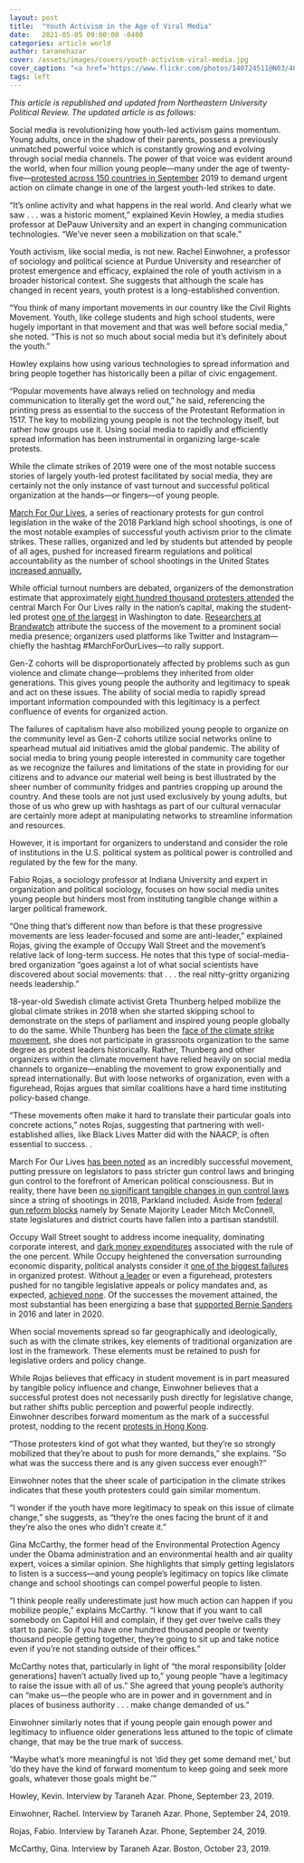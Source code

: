 ```yaml
---
layout: post
title:  "Youth Activism in the Age of Viral Media"
date:   2021-05-05 09:00:00 -0400
categories: article world
author: taranehazar
cover: /assets/images/covers/youth-activism-viral-media.jpg
cover_caption: "<a href='https://www.flickr.com/photos/140724511@N03/46134951002'>Photo courtesy of Julian Meehan</a>"
tags: left
---
```

*This article is republished and updated from Northeastern University Political Review. The updated article is as follows:*

Social media is revolutionizing how youth-led activism gains momentum. Young adults, once in the shadow of their parents, possess a previously unmatched powerful voice which is constantly growing and evolving through social media channels. The power of that voice was evident around the world, when four million young people—many under the age of twenty-five—[protested across 150 countries in September](https://www.nytimes.com/2019/09/20/climate/global-climate-strike.html) 2019 to demand urgent action on climate change in one of the largest youth-led strikes to date. 

“It’s online activity and what happens in the real world. And clearly what we saw . . . was a historic moment,” explained Kevin Howley, a media studies professor at DePauw University and an expert in changing communication technologies. “We’ve never seen a mobilization on that scale.” 

Youth activism, like social media, is not new. Rachel Einwohner, a professor of sociology and political science at Purdue University and researcher of protest emergence and efficacy, explained the role of youth activism in a broader historical context. She suggests that although the scale has changed in recent years, youth protest is a long-established convention.

“You think of many important movements in our country like the Civil Rights Movement. Youth, like college students and high school students, were hugely important in that movement and that was well before social media,” she noted. “This is not so much about social media but it’s definitely about the youth.” 

Howley explains how using various technologies to spread information and bring people together has historically been a pillar of civic engagement. 

“Popular movements have always relied on technology and media communication to literally get the word out,” he said, referencing the printing press as essential to the success of the Protestant Reformation in 1517. The key to mobilizing young people is not the technology itself, but rather how groups use it. Using social media to rapidly and efficiently spread information has been instrumental in organizing large-scale protests.

While the climate strikes of 2019 were one of the most notable success stories of largely youth-led protest facilitated by social media, they are certainly not the only instance of vast turnout and successful political organization at the hands—or fingers—of young people. 

[March For Our Lives](https://marchforourlives.com/), a series of reactionary protests for gun control legislation in the wake of the 2018 Parkland high school shootings, is one of the most notable examples of successful youth activism prior to the climate strikes. These rallies, organized and led by students but attended by people of all ages, pushed for increased firearm regulations and political accountability as the number of school shootings in the United States [increased annually.](https://www.washingtonpost.com/nation/2019/08/05/more-deadlier-mass-shooting-trends-america/?arc404=true) 

While official turnout numbers are debated, organizers of the demonstration estimate that approximately [eight hundred thousand protesters attended](https://thehill.com/blogs/blog-briefing-room/news/380116-organizers-estimate-800k-people-in-dc-for-march-so-far) the central March For Our Lives rally in the nation’s capital, making the student-led protest [one of the largest](https://www.usatoday.com/story/news/nation/2018/03/24/march-our-lives-could-become-biggest-single-day-protest-d-c-nations-history/455675002/) in Washington to date. [Researchers at Brandwatch](https://www.brandwatch.com/blog/march-for-our-lives-social-media/) attribute the success of the movement to a prominent social media presence; organizers used platforms like Twitter and Instagram—chiefly the hashtag #MarchForOurLives—to rally support.

Gen-Z cohorts will be disproportionately affected by problems such as gun violence and climate change—problems they inherited from older generations. This gives young people the authority and legitimacy to speak and act on these issues. The ability of social media to rapidly spread important information compounded with this legitimacy is a perfect confluence of events for organized action.

The failures of capitalism have also mobilized young people to organize on the community level as Gen-Z cohorts utilize social networks online to spearhead mutual aid initiatives amid the global pandemic. The ability of social media to bring young people interested in community care together as we recognize the failures and limitations of the state in providing for our citizens and to advance our material well being is best illustrated by the sheer number of community fridges and pantries cropping up around the country. And these tools are not just used exclusively by young adults, but those of us who grew up with hashtags as part of our cultural vernacular are certainly more adept at manipulating networks to streamline information and resources. 

However, it is important for organizers to understand and consider the role of institutions in the U.S. political system as political power is controlled and regulated by the few for the many.

Fabio Rojas, a sociology professor at Indiana University and expert in organization and political sociology, focuses on how social media unites young people but hinders most from instituting tangible change within a larger political framework. 

“One thing that’s different now than before is that these progressive movements are less leader-focused and some are anti-leader,” explained Rojas, giving the example of Occupy Wall Street and the movement’s relative lack of long-term success. He notes that this type of social-media-bred organization “goes against a lot of what social scientists have discovered about social movements: that . . . the real nitty-gritty organizing needs leadership.”

18-year-old Swedish climate activist Greta Thunberg helped mobilize the global climate strikes in 2018 when she started skipping school to demonstrate on the steps of parliament and inspired young people globally to do the same. While Thunberg has been the [face of the climate strike movement](https://www.businessinsider.com/greta-thunberg-bio-climate-change-activist-2019-9), she does not participate in grassroots organization to the same degree as protest leaders historically. Rather, Thunberg and other organizers within the climate movement have relied heavily on social media channels to organize—enabling the movement to grow exponentially and spread internationally. But with loose networks of organization, even with a figurehead, Rojas argues that similar coalitions have a hard time instituting policy-based change. 

“These movements often make it hard to translate their particular goals into concrete actions,” notes Rojas, suggesting that partnering with well-established allies, like Black Lives Matter did with the NAACP, is often essential to success. . 

March For Our Lives [has been noted](https://www.cnbc.com/2018/03/23/how-the-march-for-our-lives-organizers-changed-the-gun-control-conversation.html) as an incredibly successful movement, putting pressure on legislators to pass stricter gun control laws and bringing gun control to the forefront of American political consciousness. But in reality, there have been [no significant tangible changes in gun control laws](https://apnews.com/384667155bbd4b2dbe48e3315cad9cdb) since a string of shootings in 2018, Parkland included. Aside from [federal gun reform blocks](https://www.usatoday.com/story/news/politics/2019/08/04/mass-shootings-what-congress-doing-gun-control/1916451001/) namely by Senate Majority Leader Mitch McConnell, state legislatures and district courts have fallen into a partisan standstill. 

Occupy Wall Street sought to address income inequality, dominating corporate interest, and [dark money expenditures](https://www.theatlantic.com/politics/archive/2015/06/the-triumph-of-occupy-wall-street/395408/) associated with the rule of the one percent. While Occupy heightened the conversation surrounding economic disparity, political analysts consider it [one of the biggest failures](https://www.theguardian.com/commentisfree/2017/aug/29/why-are-our-protests-failing-and-how-can-we-achieve-social-change-today) in organized protest. Without [a leader](https://www.huffpost.com/entry/the-failure-of-occupy-wal_b_1558787) or even a figurehead, protesters pushed for no tangible legislative appeals or policy mandates and, as expected, [achieved none](https://www.forbes.com/sites/tomwatson/2012/09/17/occupy-wall-streets-year/#590797c930da). Of the successes the movement attained, the most substantial has been energizing a base that [supported Bernie Sanders](http://money.com/money/4495707/occupy-wall-street-anniversary-effects/) in 2016 and later in 2020.

When social movements spread so far geographically and ideologically, such as with the climate strikes, key elements of traditional organization are lost in the framework. These elements must be retained to push for legislative orders and policy change.

While Rojas believes that efficacy in student movement is in part measured by tangible policy influence and change, Einwohner believes that a successful protest does not necessarily push directly for legislative change, but rather shifts public perception and powerful people indirectly. Einwohner describes forward momentum as the mark of a successful protest, nodding to the recent [protests in Hong Kong](http://www.nupoliticalreview.com/2019/10/14/hong-kong-attempts-to-criminalize-the-basic-right-to-protest/). 

“Those protesters kind of got what they wanted, but they’re so strongly mobilized that they’re about to push for more demands,” she explains. “So what was the success there and is any given success ever enough?”

Einwohner notes that the sheer scale of participation in the climate strikes indicates that these youth protesters could gain similar momentum. 

“I wonder if the youth have more legitimacy to speak on this issue of climate change,” she suggests, as “they’re the ones facing the brunt of it and they’re also the ones who didn’t create it.” 

Gina McCarthy, the former head of the Environmental Protection Agency under the Obama administration and an environmental health and air quality expert, voices a similar opinion. She highlights that simply getting legislators to listen is a success—and young people’s legitimacy on topics like climate change and school shootings can compel powerful people to listen.

“I think people really underestimate just how much action can happen if you mobilize people,” explains McCarthy. “I know that if you want to call somebody on Capitol Hill and complain, if they get over twelve calls they start to panic. So if you have one hundred thousand people or twenty thousand people getting together, they’re going to sit up and take notice even if you’re not standing outside of their offices.”

McCarthy notes that, particularly in light of “the moral responsibility [older generations] haven’t actually lived up to,” young people “have a legitimacy to raise the issue with all of us.” She agreed that young people’s authority can “make us—the people who are in power and in government and in places of business authority . . . make change demanded of us.”

Einwohner similarly notes that if young people gain enough power and legitimacy to influence older generations less attuned to the topic of climate change, that may be the true mark of success.

“Maybe what’s more meaningful is not ‘did they get some demand met,’ but ‘do they have the kind of forward momentum to keep going and seek more goals, whatever those goals might be.’”

Howley, Kevin. Interview by Taraneh Azar. Phone, September 23, 2019. 

Einwohner, Rachel. Interview by Taraneh Azar. Phone, September 24, 2019.

Rojas, Fabio. Interview by Taraneh Azar. Phone, September 24, 2019.

McCarthy, Gina. Interview by Taraneh Azar. Boston, October 23, 2019. 
